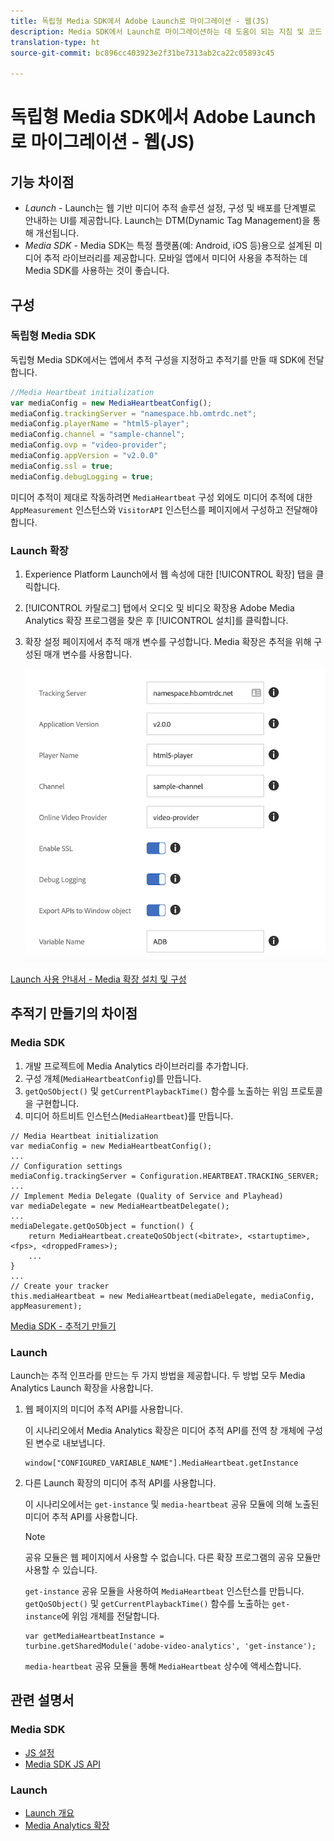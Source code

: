 ```yaml
---
title: 독립형 Media SDK에서 Adobe Launch로 마이그레이션 - 웹(JS)
description: Media SDK에서 Launch로 마이그레이션하는 데 도움이 되는 지침 및 코드 샘플입니다.
translation-type: ht
source-git-commit: bc896cc403923e2f31be7313ab2ca22c05893c45

---
```



# 독립형 Media SDK에서 Adobe Launch로 마이그레이션 - 웹(JS)

## 기능 차이점

* *Launch* - Launch는 웹 기반 미디어 추적 솔루션 설정, 구성 및 배포를 단계별로 안내하는 UI를 제공합니다. Launch는 DTM(Dynamic Tag Management)을 통해 개선됩니다.
* *Media SDK* - Media SDK는 특정 플랫폼(예: Android, iOS 등)용으로 설계된 미디어 추적 라이브러리를 제공합니다. 모바일 앱에서 미디어 사용을 추적하는 데 Media SDK를 사용하는 것이 좋습니다.

## 구성

### 독립형 Media SDK

독립형 Media SDK에서는 앱에서 추적 구성을 지정하고 추적기를 만들 때 SDK에 전달합니다.

```javascript
//Media Heartbeat initialization
var mediaConfig = new MediaHeartbeatConfig();
mediaConfig.trackingServer = "namespace.hb.omtrdc.net";
mediaConfig.playerName = "html5-player";
mediaConfig.channel = "sample-channel";
mediaConfig.ovp = "video-provider";
mediaConfig.appVersion = "v2.0.0"
mediaConfig.ssl = true;
mediaConfig.debugLogging = true;
```

미디어 추적이 제대로 작동하려면 `MediaHeartbeat` 구성 외에도 미디어 추적에 대한 `AppMeasurement` 인스턴스와 `VisitorAPI` 인스턴스를 페이지에서 구성하고 전달해야 합니다.

### Launch 확장

1. Experience Platform Launch에서 웹 속성에 대한 [!UICONTROL 확장] 탭을 클릭합니다.
1. [!UICONTROL 카탈로그] 탭에서 오디오 및 비디오 확장용 Adobe Media Analytics 확장 프로그램을 찾은 후 [!UICONTROL 설치]를 클릭합니다.
1. 확장 설정 페이지에서 추적 매개 변수를 구성합니다.
Media 확장은 추적을 위해 구성된 매개 변수를 사용합니다.

   ![](assets/launch_config_js.png)

[Launch 사용 안내서 - Media 확장 설치 및 구성](https://docs.adobe.com/content/help/ko-KR/launch/using/extensions-ref/adobe-extension/media-analytics-extension/overview.html#install-and-configure-the-ma-extension)

## 추적기 만들기의 차이점

### Media SDK

1. 개발 프로젝트에 Media Analytics 라이브러리를 추가합니다.
1. 구성 개체(`MediaHeartbeatConfig`)를 만듭니다.
1. `getQoSObject()` 및 `getCurrentPlaybackTime()` 함수를 노출하는 위임 프로토콜을 구현합니다.
1. 미디어 하트비트 인스턴스(`MediaHeartbeat`)를 만듭니다.

```
// Media Heartbeat initialization
var mediaConfig = new MediaHeartbeatConfig();
...
// Configuration settings
mediaConfig.trackingServer = Configuration.HEARTBEAT.TRACKING_SERVER;
...
// Implement Media Delegate (Quality of Service and Playhead)
var mediaDelegate = new MediaHeartbeatDelegate();
...
mediaDelegate.getQoSObject = function() {
    return MediaHeartbeat.createQoSObject(<bitrate>, <startuptime>, <fps>, <droppedFrames>);
    ...
}
...
// Create your tracker
this.mediaHeartbeat = new MediaHeartbeat(mediaDelegate, mediaConfig, appMeasurement);
```

[Media SDK - 추적기 만들기](https://docs.adobe.com/content/help/ko-KR/media-analytics/using/sdk-implement/cookbook/sdk-vs-launch-qoe.html)

### Launch

Launch는 추적 인프라를 만드는 두 가지 방법을 제공합니다. 두 방법 모두 Media Analytics Launch 확장을 사용합니다.

1. 웹 페이지의 미디어 추적 API를 사용합니다.

   이 시나리오에서 Media Analytics 확장은 미디어 추적 API를 전역 창 개체에 구성된 변수로 내보냅니다.

   ```
   window["CONFIGURED_VARIABLE_NAME"].MediaHeartbeat.getInstance
   ```

1. 다른 Launch 확장의 미디어 추적 API를 사용합니다.

   이 시나리오에서는 `get-instance` 및 `media-heartbeat` 공유 모듈에 의해 노출된 미디어 추적 API를 사용합니다.

   >[!NOTE]
   >
   >공유 모듈은 웹 페이지에서 사용할 수 없습니다. 다른 확장 프로그램의 공유 모듈만 사용할 수 있습니다.

   `get-instance` 공유 모듈을 사용하여 `MediaHeartbeat` 인스턴스를 만듭니다.
`getQoSObject()` 및 `getCurrentPlaybackTime()` 함수를 노출하는 `get-instance`에 위임 개체를 전달합니다.

   ```
   var getMediaHeartbeatInstance =
   turbine.getSharedModule('adobe-video-analytics', 'get-instance');
   ```

   `media-heartbeat` 공유 모듈을 통해 `MediaHeartbeat` 상수에 액세스합니다.

## 관련 설명서

### Media SDK

* [JS 설정](/help/sdk-implement/setup/set-up-js.md)
* [Media SDK JS API](https://adobe-marketing-cloud.github.io/media-sdks/reference/javascript/MediaHeartbeat.html)

### Launch

* [Launch 개요](https://docs.adobe.com/content/help/ko-KR/launch/using/overview.html)
* [Media Analytics 확장](https://docs.adobe.com/content/help/ko-KR/launch/using/extensions-ref/adobe-extension/media-analytics-extension/overview.html)
